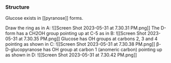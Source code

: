### Structure

Glucose exists in [[pyranose]] forms. 

Draw the ring as in A: ![[Screen Shot 2023-05-31 at 7.30.31 PM.png]]
The D-form has a CH2OH group pointing up at C-5 as in B: ![[Screen Shot 2023-05-31 at 7.30.35 PM.png]]
Glucose has OH groups at carbons 2, 3 and 4 pointing as shown in C: ![[Screen Shot 2023-05-31 at 7.30.38 PM.png]]
β-D-glucopyranose has OH group at carbon 1 (anomeric carbon) pointing up as shown in D: ![[Screen Shot 2023-05-31 at 7.30.42 PM.png]]

